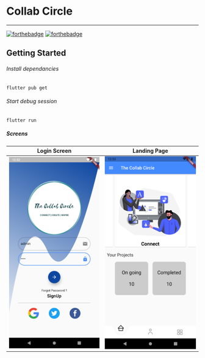 # Collab Circle
------
[![forthebadge](https://forthebadge.com/images/badges/built-for-android.svg)](https://forthebadge.com)  [![forthebadge](https://forthebadge.com/images/badges/built-with-love.svg)](https://forthebadge.com)
## Getting Started

###### Install dependancies
```
flutter pub get
```

###### Start debug session
```
flutter run
```
##### Screens 

Login Screen               |  Landing Page
:-------------------------:|:-------------------------:
<img src="https://github.com/YogeshUpdhyay/CollabCircle/blob/mobileapp/screenshots/Screenshot_1616440963.png?raw=true" alt="drawing" width="300"/>  |  <img src="https://github.com/YogeshUpdhyay/CollabCircle/blob/mobileapp/screenshots/Screenshot_1616441023.png?raw=true" alt="drawing" width="300"/>
